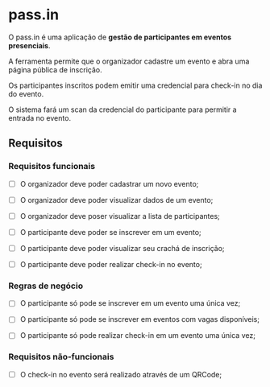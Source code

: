 # pass.in

O pass.in é uma aplicação de **gestão de participantes em eventos presenciais**.

A ferramenta permite que o organizador cadastre um evento e abra uma página pública de inscrição.

Os participantes inscritos podem emitir uma credencial para check-in no dia do evento.

O sistema fará um scan da credencial do participante para permitir a entrada no evento.

## Requisitos

### Requisitos funcionais

- [ ] O organizador deve poder cadastrar um novo evento;

- [ ] O organizador deve poder visualizar dados de um evento;

- [ ] O organizador deve poser visualizar a lista de participantes;

- [ ] O participante deve poder se inscrever em um evento;

- [ ] O participante deve poder visualizar seu crachá de inscrição;

- [ ] O participante deve poder realizar check-in no evento;

### Regras de negócio

- [ ] O participante só pode se inscrever em um evento uma única vez;

- [ ] O participante só pode se inscrever em eventos com vagas disponíveis;

- [ ] O participante só pode realizar check-in em um evento uma única vez;

### Requisitos não-funcionais

- [ ] O check-in no evento será realizado através de um QRCode;

